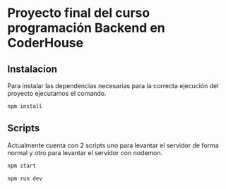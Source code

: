 # Proyecto final del curso programación Backend en CoderHouse

## Instalacion

Para instalar las dependencias necesarias para la correcta ejecución del proyecto ejecutamos el comando.

```bash
npm install
```

## Scripts

Actualmente cuenta con 2 scripts uno para levantar el servidor de forma normal y otro para levantar el servidor con nodemon.

```bash
npm start
```

```bash
npm run dev
```
